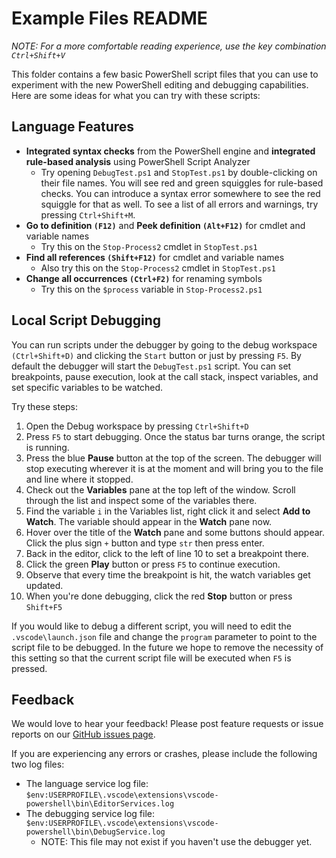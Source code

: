 # Example Files README

*NOTE: For a more comfortable reading experience, use the key combination `Ctrl+Shift+V`*

This folder contains a few basic PowerShell script files that you can use
to experiment with the new PowerShell editing and debugging capabilities. 
Here are some ideas for what you can try with these scripts:

## Language Features

- **Integrated syntax checks** from the PowerShell engine and **integrated 
  rule-based analysis** using PowerShell Script Analyzer
  - Try opening `DebugTest.ps1` and `StopTest.ps1` by double-clicking on their
    file names.  You will see red and green squiggles for rule-based checks.
    You can introduce a syntax error somewhere to see the red squiggle for
    that as well.  To see a list of all errors and warnings, try pressing 
    `Ctrl+Shift+M`.
- **Go to definition `(F12)`** and **Peek definition `(Alt+F12)`** 
  for cmdlet and variable names
  - Try this on the `Stop-Process2` cmdlet in `StopTest.ps1`
- **Find all references `(Shift+F12)`** for cmdlet and variable names
  - Also try this on the `Stop-Process2` cmdlet in `StopTest.ps1`
- **Change all occurrences `(Ctrl+F2)`** for renaming symbols
  - Try this on the `$process` variable in `Stop-Process2.ps1`

## Local Script Debugging

You can run scripts under the debugger by going to the debug workspace
`(Ctrl+Shift+D)` and clicking the `Start` button or just by pressing `F5`.
By default the debugger will start the `DebugTest.ps1` script.  You can
set breakpoints, pause execution, look at the call stack, inspect variables, 
and set specific variables to be watched.

Try these steps:

1. Open the Debug workspace by pressing `Ctrl+Shift+D`
2. Press `F5` to start debugging. Once the status bar turns orange, the script is running.
3. Press the blue **Pause** button at the top of the screen.  The debugger
   will stop executing wherever it is at the moment and will bring you to the
   file and line where it stopped.
4. Check out the **Variables** pane at the top left of the window.  Scroll 
   through the list and inspect some of the variables there.
5. Find the variable `i` in the Variables list, right click it and select
   **Add to Watch**.  The variable should appear in the **Watch** pane now.
6. Hover over the title of the **Watch** pane and some buttons should appear.
   Click the plus sign `+` button and type `str` then press enter.
7. Back in the editor, click to the left of line 10 to set a breakpoint there.
8. Click the green **Play** button or press `F5` to continue execution.
9. Observe that every time the breakpoint is hit, the watch variables get updated.
10. When you're done debugging, click the red **Stop** button or press `Shift+F5`

If you would like to debug a different script, you will need to edit the
`.vscode\launch.json` file and change the `program` parameter to point to
the script file to be debugged.  In the future we hope to remove the
necessity of this setting so that the current script file will be executed
when `F5` is pressed.

## Feedback

We would love to hear your feedback!  Please post feature requests or issue 
reports on our [GitHub issues page](http://github.com/PowerShell/vscode-powershell).

If you are experiencing any errors or crashes, please include the 
following two log files:

- The language service log file: `$env:USERPROFILE\.vscode\extensions\vscode-powershell\bin\EditorServices.log`
- The debugging service log file: `$env:USERPROFILE\.vscode\extensions\vscode-powershell\bin\DebugService.log`
  - NOTE: This file may not exist if you haven't use the debugger yet.
